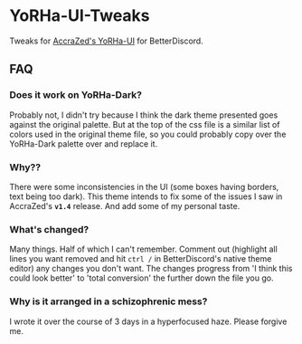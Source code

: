 # YoRHa-UI-Tweaks
Tweaks for [AccraZed's YoRHa-UI](https://github.com/AccraZed/YoRHA-UI-BetterDiscord) for BetterDiscord.

## FAQ
### Does it work on YoRHa-Dark?
Probably not, I didn't try because I think the dark theme presented goes against the original palette. But at the top of the css file is a similar list of colors used in the original theme file, so you could probably copy over the YoRHa-Dark palette over and replace it.

### Why??
There were some inconsistencies in the UI (some boxes having borders, text being too dark). This theme intends to fix some of the issues I saw in AccraZed's **`v1.4`** release. And add some of my personal taste.

### What's changed?
Many things. Half of which I can't remember.
Comment out (highlight all lines you want removed and hit `ctrl /` in BetterDiscord's native theme editor) any changes you don't want. 
The changes progress from 'I think this could look better' to 'total conversion' the further down the file you go.

### Why is it arranged in a schizophrenic mess?
I wrote it over the course of 3 days in a hyperfocused haze. Please forgive me.

